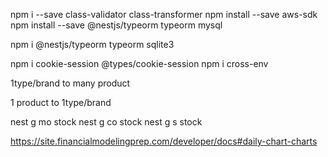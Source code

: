 npm i --save class-validator class-transformer
npm install --save aws-sdk
npm install --save @nestjs/typeorm typeorm mysql

npm i @nestjs/typeorm typeorm sqlite3

npm i cookie-session @types/cookie-session
npm i cross-env

1type/brand to many product

1 product to 1type/brand

nest g mo stock
nest g co stock
nest g s stock

https://site.financialmodelingprep.com/developer/docs#daily-chart-charts